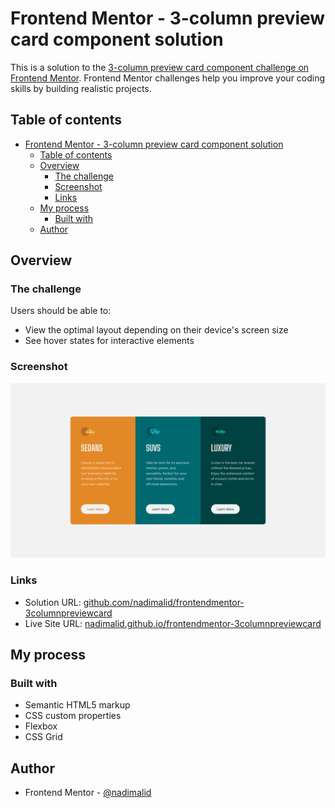 # Frontend Mentor - 3-column preview card component solution

This is a solution to the [3-column preview card component challenge on Frontend Mentor](https://www.frontendmentor.io/challenges/3column-preview-card-component-pH92eAR2-). Frontend Mentor challenges help you improve your coding skills by building realistic projects. 

## Table of contents

- [Frontend Mentor - 3-column preview card component solution](#frontend-mentor---3-column-preview-card-component-solution)
  - [Table of contents](#table-of-contents)
  - [Overview](#overview)
    - [The challenge](#the-challenge)
    - [Screenshot](#screenshot)
    - [Links](#links)
  - [My process](#my-process)
    - [Built with](#built-with)
  - [Author](#author)

## Overview

### The challenge

Users should be able to:

- View the optimal layout depending on their device's screen size
- See hover states for interactive elements

### Screenshot

![Implemented desktop preview](./screenshots/desktop-screenshot.png)


### Links

- Solution URL: [github.com/nadimalid/frontendmentor-3columnpreviewcard](https://github.com/nadimalid/frontendmentor-3columnpreviewcard)
- Live Site URL: [nadimalid.github.io/frontendmentor-3columnpreviewcard](https://nadimalid.github.io/frontendmentor-3columnpreviewcard)

## My process

### Built with

- Semantic HTML5 markup
- CSS custom properties
- Flexbox
- CSS Grid

## Author

- Frontend Mentor - [@nadimalid](https://www.frontendmentor.io/profile/nadimalid)
